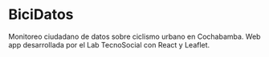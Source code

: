 # BiciDatos

Monitoreo ciudadano de datos sobre ciclismo urbano en Cochabamba. Web app desarrollada por el Lab TecnoSocial con React y Leaflet.